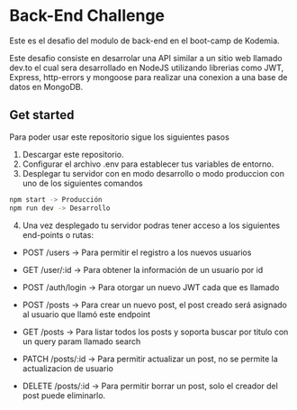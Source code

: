 # Back-End Challenge

Este es el desafio del modulo de back-end en el boot-camp de Kodemia.

Este desafio consiste en desarrolar una API similar a un sitio web llamado dev.to el cual sera desarrollado en NodeJS utilizando librerias como JWT, Express, http-errors y mongoose para realizar una conexion a una base de datos en MongoDB.

## Get started

Para poder usar este repositorio sigue los siguientes pasos

1. Descargar este repositorio.
2. Configurar el archivo .env para establecer tus variables de entorno.
3. Desplegar tu servidor con en modo desarrollo o modo produccion con uno de los siguientes comandos

```bash
npm start -> Producción
npm run dev -> Desarrollo
```

4. Una vez desplegado tu servidor podras tener acceso a los siguientes end-points o rutas:

- POST /users -> Para permitir el registro a los nuevos usuarios

- GET /user/:id -> Para obtener la información de un usuario por id

- POST /auth/login -> Para otorgar un nuevo JWT cada que es llamado

- POST /posts -> Para crear un nuevo post, el post creado será asignado al usuario que llamó este endpoint

- GET /posts -> Para listar todos los posts y soporta buscar por titulo con un query param llamado search

- PATCH /posts/:id -> Para permitir actualizar un post, no se permite la actualizacion de usuario

- DELETE /posts/:id -> Para permitir borrar un post, solo el creador del post puede eliminarlo.
